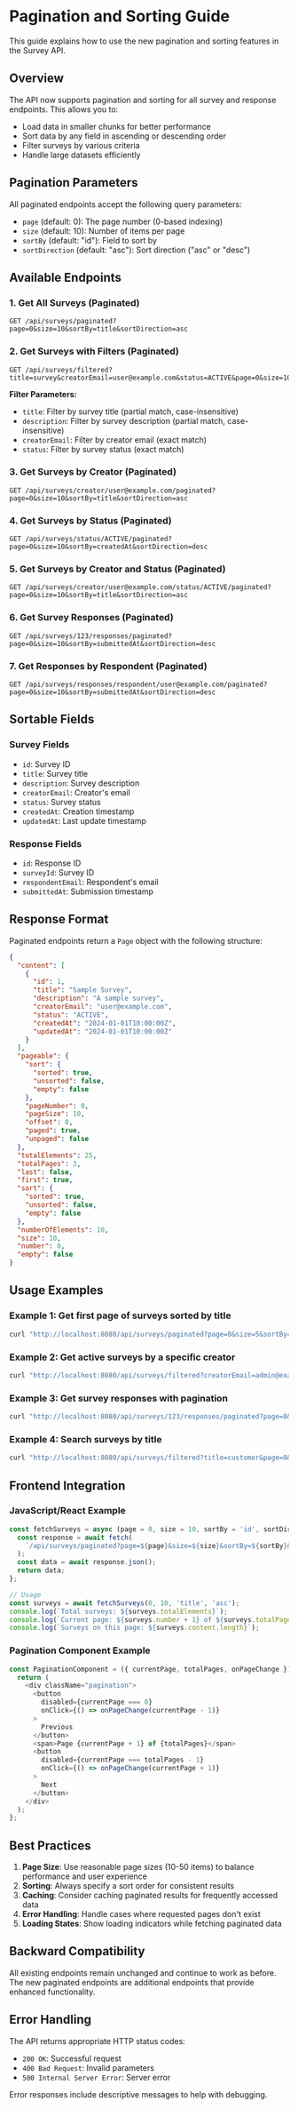 # Pagination and Sorting Guide

This guide explains how to use the new pagination and sorting features in the Survey API.

## Overview

The API now supports pagination and sorting for all survey and response endpoints. This allows you to:
- Load data in smaller chunks for better performance
- Sort data by any field in ascending or descending order
- Filter surveys by various criteria
- Handle large datasets efficiently

## Pagination Parameters

All paginated endpoints accept the following query parameters:

- `page` (default: 0): The page number (0-based indexing)
- `size` (default: 10): Number of items per page
- `sortBy` (default: "id"): Field to sort by
- `sortDirection` (default: "asc"): Sort direction ("asc" or "desc")

## Available Endpoints

### 1. Get All Surveys (Paginated)
```
GET /api/surveys/paginated?page=0&size=10&sortBy=title&sortDirection=asc
```

### 2. Get Surveys with Filters (Paginated)
```
GET /api/surveys/filtered?title=survey&creatorEmail=user@example.com&status=ACTIVE&page=0&size=10&sortBy=createdAt&sortDirection=desc
```

**Filter Parameters:**
- `title`: Filter by survey title (partial match, case-insensitive)
- `description`: Filter by survey description (partial match, case-insensitive)
- `creatorEmail`: Filter by creator email (exact match)
- `status`: Filter by survey status (exact match)

### 3. Get Surveys by Creator (Paginated)
```
GET /api/surveys/creator/user@example.com/paginated?page=0&size=10&sortBy=title&sortDirection=asc
```

### 4. Get Surveys by Status (Paginated)
```
GET /api/surveys/status/ACTIVE/paginated?page=0&size=10&sortBy=createdAt&sortDirection=desc
```

### 5. Get Surveys by Creator and Status (Paginated)
```
GET /api/surveys/creator/user@example.com/status/ACTIVE/paginated?page=0&size=10&sortBy=title&sortDirection=asc
```

### 6. Get Survey Responses (Paginated)
```
GET /api/surveys/123/responses/paginated?page=0&size=10&sortBy=submittedAt&sortDirection=desc
```

### 7. Get Responses by Respondent (Paginated)
```
GET /api/surveys/responses/respondent/user@example.com/paginated?page=0&size=10&sortBy=submittedAt&sortDirection=desc
```

## Sortable Fields

### Survey Fields
- `id`: Survey ID
- `title`: Survey title
- `description`: Survey description
- `creatorEmail`: Creator's email
- `status`: Survey status
- `createdAt`: Creation timestamp
- `updatedAt`: Last update timestamp

### Response Fields
- `id`: Response ID
- `surveyId`: Survey ID
- `respondentEmail`: Respondent's email
- `submittedAt`: Submission timestamp

## Response Format

Paginated endpoints return a `Page` object with the following structure:

```json
{
  "content": [
    {
      "id": 1,
      "title": "Sample Survey",
      "description": "A sample survey",
      "creatorEmail": "user@example.com",
      "status": "ACTIVE",
      "createdAt": "2024-01-01T10:00:00Z",
      "updatedAt": "2024-01-01T10:00:00Z"
    }
  ],
  "pageable": {
    "sort": {
      "sorted": true,
      "unsorted": false,
      "empty": false
    },
    "pageNumber": 0,
    "pageSize": 10,
    "offset": 0,
    "paged": true,
    "unpaged": false
  },
  "totalElements": 25,
  "totalPages": 3,
  "last": false,
  "first": true,
  "sort": {
    "sorted": true,
    "unsorted": false,
    "empty": false
  },
  "numberOfElements": 10,
  "size": 10,
  "number": 0,
  "empty": false
}
```

## Usage Examples

### Example 1: Get first page of surveys sorted by title
```bash
curl "http://localhost:8080/api/surveys/paginated?page=0&size=5&sortBy=title&sortDirection=asc"
```

### Example 2: Get active surveys by a specific creator
```bash
curl "http://localhost:8080/api/surveys/filtered?creatorEmail=admin@example.com&status=ACTIVE&page=0&size=10&sortBy=createdAt&sortDirection=desc"
```

### Example 3: Get survey responses with pagination
```bash
curl "http://localhost:8080/api/surveys/123/responses/paginated?page=0&size=20&sortBy=submittedAt&sortDirection=desc"
```

### Example 4: Search surveys by title
```bash
curl "http://localhost:8080/api/surveys/filtered?title=customer&page=0&size=10&sortBy=title&sortDirection=asc"
```

## Frontend Integration

### JavaScript/React Example
```javascript
const fetchSurveys = async (page = 0, size = 10, sortBy = 'id', sortDirection = 'asc') => {
  const response = await fetch(
    `/api/surveys/paginated?page=${page}&size=${size}&sortBy=${sortBy}&sortDirection=${sortDirection}`
  );
  const data = await response.json();
  return data;
};

// Usage
const surveys = await fetchSurveys(0, 10, 'title', 'asc');
console.log(`Total surveys: ${surveys.totalElements}`);
console.log(`Current page: ${surveys.number + 1} of ${surveys.totalPages}`);
console.log(`Surveys on this page: ${surveys.content.length}`);
```

### Pagination Component Example
```javascript
const PaginationComponent = ({ currentPage, totalPages, onPageChange }) => {
  return (
    <div className="pagination">
      <button 
        disabled={currentPage === 0}
        onClick={() => onPageChange(currentPage - 1)}
      >
        Previous
      </button>
      <span>Page {currentPage + 1} of {totalPages}</span>
      <button 
        disabled={currentPage === totalPages - 1}
        onClick={() => onPageChange(currentPage + 1)}
      >
        Next
      </button>
    </div>
  );
};
```

## Best Practices

1. **Page Size**: Use reasonable page sizes (10-50 items) to balance performance and user experience
2. **Sorting**: Always specify a sort order for consistent results
3. **Caching**: Consider caching paginated results for frequently accessed data
4. **Error Handling**: Handle cases where requested pages don't exist
5. **Loading States**: Show loading indicators while fetching paginated data

## Backward Compatibility

All existing endpoints remain unchanged and continue to work as before. The new paginated endpoints are additional endpoints that provide enhanced functionality.

## Error Handling

The API returns appropriate HTTP status codes:
- `200 OK`: Successful request
- `400 Bad Request`: Invalid parameters
- `500 Internal Server Error`: Server error

Error responses include descriptive messages to help with debugging.
